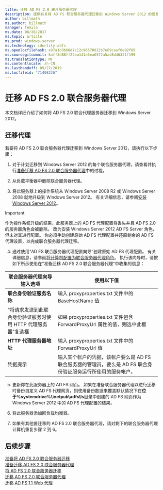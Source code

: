 ```yaml
---
title: 迁移 AD FS 2.0 联合服务器代理
description: 提供有关将 AD FS 联合服务器代理迁移到 Windows Server 2012 的信息。
author: billmath
ms.author: billmath
manager: femila
ms.date: 06/28/2017
ms.topic: article
ms.prod: windows-server
ms.technology: identity-adfs
ms.openlocfilehash: e97a1b3b66d7c12c96570022b7e69caaf0e92f65
ms.sourcegitcommit: 6aff3d88ff22ea141a6ea6572a5ad8dd6321f199
ms.translationtype: MT
ms.contentlocale: zh-CN
ms.lasthandoff: 09/27/2019
ms.locfileid: "71408226"
---
```

# <a name="migrate-the-ad-fs-20-federation-server-proxy"></a>迁移 AD FS 2.0 联合服务器代理
本文档详细介绍了如何将 AD FS 2.0 联合代理服务器迁移到 Windows Server 2012。

## <a name="migrate-the-proxy"></a>迁移代理

若要将 AD FS 2.0 联合服务器代理迁移到 Windows Server 2012，请执行以下步骤：  
  
1.  对于计划迁移到 Windows Server 2012 的每个联合服务器代理，请查看并执行[准备迁移 AD FS 2.0 联合服务器代理](prepare-to-migrate-ad-fs-fed-proxy.md)中的过程。  
  
2.  从负载平衡器中删除联合服务器代理。  
  
3.  将此服务器上的操作系统从 Windows Server 2008 R2 或 Windows Server 2008 就地升级到 Windows Server 2012。 有关详细信息，请参阅[安装 Windows Server 2012](https://technet.microsoft.com/library/jj134246.aspx)。  
  
> [!IMPORTANT]
>  作为操作系统升级的结果，此服务器上的 AD FS 代理配置将丢失并且 AD FS 2.0 的服务器角色会被删除。 改为安装 Windows Server 2012 AD FS Server 角色，但未对其进行配置。 你必须手动创建原始 AD FS 代理配置并还原剩余的 AD FS 代理设置，以完成联合服务器代理迁移。  
  
4. 通过使用“AD FS 联合服务器代理配置向导”创建原始 AD FS 代理配置。 有关详细信息，请参阅[将计算机配置为联合服务器代理角色](configure-a-computer-for-the-federation-server-proxy-role.md)。 执行该向导时，请按如下所示使用在“准备迁移 AD FS 2.0 联合服务器代理”中收集的信息：  
  
 
|**联合服务器代理向导输入选项**|**使用以下值**|
|-----|-----|  
|**联合身份验证服务名称**|输入 proxyproperties.txt 文件中的 BaseHostName 值|  
|“将请求发送到此联合身份验证服务时使用 HTTP 代理服务器”复选框|如果 proxyproperties.txt 文件包含 ForwardProxyUrl 属性的值，则选中此框|  
|**HTTP 代理服务器地址**|输入 proxyproperties.txt 文件中的 ForwardProxyUrl 值|  
|凭据提示|输入某个帐户的凭据，该帐户要么是 AD FS 联合服务器的管理员，要么是 AD FS 联合身份验证服务运行所使用的服务帐户。|  
  
5. 更新你在此服务器上的 AD FS 网页。 如果在准备联合服务器代理以进行迁移时备份自定义 AD FS 代理网页，则使用备份数据来覆盖默认情况下在**位于%systemdrive%\inetpub\adfs\ls**目录中创建的 AD FS 网页作为 Windows Server 2012 中的 AD FS 代理配置的结果。  
  
6. 将此服务器添加回负载均衡器。  
  
7. 如果有其他要迁移的 AD FS 2.0 联合服务器代理，请对剩下的联合服务器代理计算机重复步骤 2 到 6。  
  
  
## <a name="next-steps"></a>后续步骤
 [准备将 AD FS 2.0 联合服务器迁移](prepare-to-migrate-ad-fs-fed-server.md)   
 [准备迁移 AD FS 2.0 联合服务器代理](prepare-to-migrate-ad-fs-fed-proxy.md)   
 [将 AD FS 2.0 联合服务器迁移](migrate-the-ad-fs-fed-server.md)   
 [迁移 AD FS 2.0 联合服务器代理](migrate-the-ad-fs-2-fed-server-proxy.md)   
 [迁移 AD FS 1.1 Web 代理](migrate-the-ad-fs-web-agent.md)